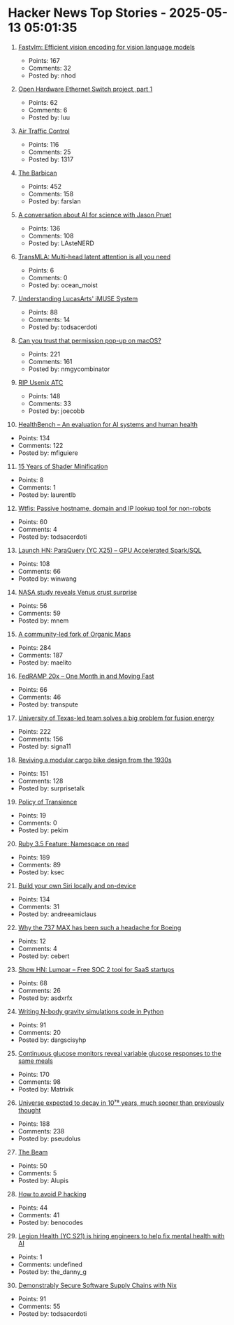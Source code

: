# Hacker News Top Stories - 2025-05-13 05:01:35

1. [Fastvlm: Efficient vision encoding for vision language models](https://github.com/apple/ml-fastvlm)
   - Points: 167
   - Comments: 32
   - Posted by: nhod

2. [Open Hardware Ethernet Switch project, part 1](https://serd.es/2025/05/08/Switch-project-pt1.html)
   - Points: 62
   - Comments: 6
   - Posted by: luu

3. [Air Traffic Control](https://computer.rip/2025-05-11-air-traffic-control.html)
   - Points: 116
   - Comments: 25
   - Posted by: 1317

4. [The Barbican](https://arslan.io/2025/05/12/barbican-estate/)
   - Points: 452
   - Comments: 158
   - Posted by: farslan

5. [A conversation about AI for science with Jason Pruet](https://www.lanl.gov/media/publications/1663/0125-qa-jason-pruet)
   - Points: 136
   - Comments: 108
   - Posted by: LAsteNERD

6. [TransMLA: Multi-head latent attention is all you need](https://arxiv.org/abs/2502.07864)
   - Points: 6
   - Comments: 0
   - Posted by: ocean_moist

7. [Understanding LucasArts' iMUSE System](https://github.com/meshula/LabMidi/blob/main/LabMuse/imuse-technical.md)
   - Points: 88
   - Comments: 14
   - Posted by: todsacerdoti

8. [Can you trust that permission pop-up on macOS?](https://wts.dev/posts/tcc-who/)
   - Points: 221
   - Comments: 161
   - Posted by: nmgycombinator

9. [RIP Usenix ATC](https://bcantrill.dtrace.org/2025/05/11/rip-usenix-atc/)
   - Points: 148
   - Comments: 33
   - Posted by: joecobb

10. [HealthBench – An evaluation for AI systems and human health](https://openai.com/index/healthbench/)
   - Points: 134
   - Comments: 122
   - Posted by: mfiguiere

11. [15 Years of Shader Minification](https://www.ctrl-alt-test.fr/2025/15-years-of-shader-minification/)
   - Points: 8
   - Comments: 1
   - Posted by: laurentlb

12. [Wtfis: Passive hostname, domain and IP lookup tool for non-robots](https://github.com/pirxthepilot/wtfis)
   - Points: 60
   - Comments: 4
   - Posted by: todsacerdoti

13. [Launch HN: ParaQuery (YC X25) – GPU Accelerated Spark/SQL](undefined)
   - Points: 108
   - Comments: 66
   - Posted by: winwang

14. [NASA study reveals Venus crust surprise](https://science.nasa.gov/science-research/astromaterials/nasa-study-reveals-venus-crust-surprise/)
   - Points: 56
   - Comments: 59
   - Posted by: mnem

15. [A community-led fork of Organic Maps](https://www.comaps.app/news/2025-05-12/3/)
   - Points: 284
   - Comments: 187
   - Posted by: maelito

16. [FedRAMP 20x – One Month in and Moving Fast](https://www.fedramp.gov/2025-04-24-fedramp-20x-one-month-in-and-moving-fast/)
   - Points: 66
   - Comments: 46
   - Posted by: transpute

17. [University of Texas-led team solves a big problem for fusion energy](https://news.utexas.edu/2025/05/05/university-of-texas-led-team-solves-a-big-problem-for-fusion-energy/)
   - Points: 222
   - Comments: 156
   - Posted by: signa11

18. [Reviving a modular cargo bike design from the 1930s](https://www.core77.com/posts/136773/Reviving-a-Modular-Cargo-Bike-Design-from-the-1930s)
   - Points: 151
   - Comments: 128
   - Posted by: surprisetalk

19. [Policy of Transience](https://www.chiark.greenend.org.uk/~sgtatham/quasiblog/transience/)
   - Points: 19
   - Comments: 0
   - Posted by: pekim

20. [Ruby 3.5 Feature: Namespace on read](https://bugs.ruby-lang.org/issues/21311)
   - Points: 189
   - Comments: 89
   - Posted by: ksec

21. [Build your own Siri locally and on-device](https://thehyperplane.substack.com/p/build-your-own-siri-locally-on-device)
   - Points: 134
   - Comments: 31
   - Posted by: andreeamiclaus

22. [Why the 737 MAX has been such a headache for Boeing](https://www.jalopnik.com/1853477/boeing-737-max-incidents-aircraft-problems/)
   - Points: 12
   - Comments: 4
   - Posted by: cebert

23. [Show HN: Lumoar – Free SOC 2 tool for SaaS startups](https://www.lumoar.com)
   - Points: 68
   - Comments: 26
   - Posted by: asdxrfx

24. [Writing N-body gravity simulations code in Python](https://alvinng4.github.io/grav_sim/5_steps_to_n_body_simulation/)
   - Points: 91
   - Comments: 20
   - Posted by: dargscisyhp

25. [Continuous glucose monitors reveal variable glucose responses to the same meals](https://examine.com/research-feed/study/1jjKq1/)
   - Points: 170
   - Comments: 98
   - Posted by: Matrixik

26. [Universe expected to decay in 10⁷⁸ years, much sooner than previously thought](https://phys.org/news/2025-05-universe-decay-years-sooner-previously.html)
   - Points: 188
   - Comments: 238
   - Posted by: pseudolus

27. [The Beam](https://www.erlang-solutions.com/blog/the-beam-erlangs-virtual-machine/)
   - Points: 50
   - Comments: 5
   - Posted by: Alupis

28. [How to avoid P hacking](https://www.nature.com/articles/d41586-025-01246-1)
   - Points: 44
   - Comments: 41
   - Posted by: benocodes

29. [Legion Health (YC S21) is hiring engineers to help fix mental health with AI](https://www.workatastartup.com/jobs/75011)
   - Points: 1
   - Comments: undefined
   - Posted by: the_danny_g

30. [Demonstrably Secure Software Supply Chains with Nix](https://nixcademy.com/posts/secure-supply-chain-with-nix/)
   - Points: 91
   - Comments: 55
   - Posted by: todsacerdoti

